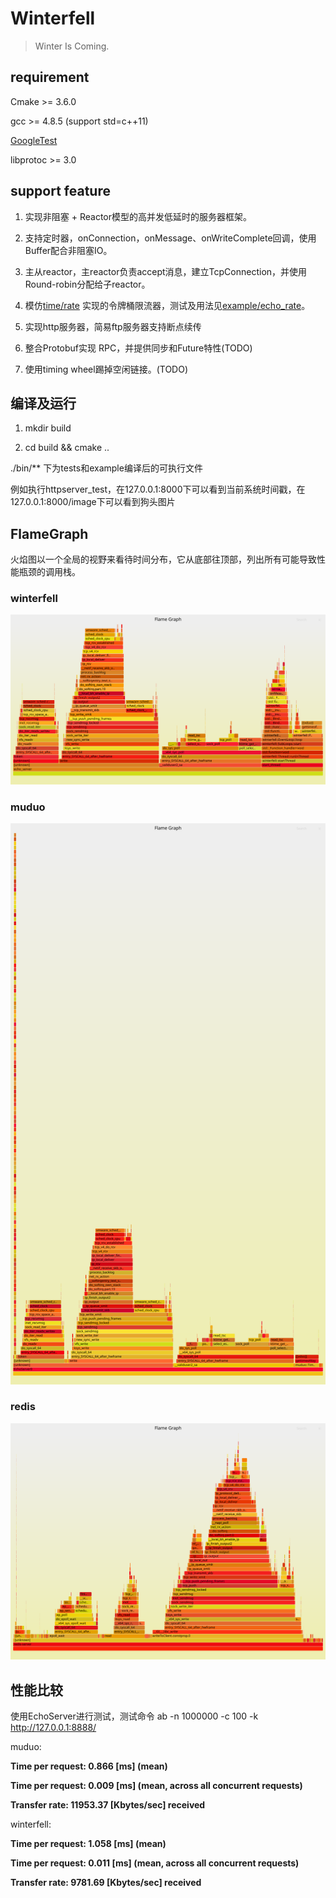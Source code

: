 <!--
 * @Author: Maoxiang Sun
 * @Date: 2023-01-06 21:21:55
 * @Description: README
-->

# Winterfell

> Winter Is Coming.


## requirement

Cmake >= 3.6.0

gcc >= 4.8.5 (support std=c++11)

[GoogleTest](https://github.com/google/googletest)

libprotoc >= 3.0

## support feature

1. 实现非阻塞 + Reactor模型的高并发低延时的服务器框架。

2. 支持定时器，onConnection，onMessage、onWriteComplete回调，使用Buffer配合非阻塞IO。

3. 主从reactor，主reactor负责accept消息，建立TcpConnection，并使用Round-robin分配给子reactor。

4. 模仿[time/rate](https://github.com/golang/time/blob/master/rate/rate.go) 实现的令牌桶限流器，测试及用法见[example/echo_rate](/example/echo_rate/)。

5. 实现http服务器，简易ftp服务器支持断点续传

6. 整合Protobuf实现 RPC，并提供同步和Future特性(TODO)

7. 使用timing wheel踢掉空闲链接。(TODO)


## 编译及运行

1. mkdir build

2. cd build && cmake ..

./bin/** 下为tests和example编译后的可执行文件

例如执行httpserver_test，在127.0.0.1:8000下可以看到当前系统时间戳，在127.0.0.1:8000/image下可以看到狗头图片

## FlameGraph

火焰图以一个全局的视野来看待时间分布，它从底部往顶部，列出所有可能导致性能瓶颈的调用栈。

### winterfell 

![perf-winterfell](./perf-winterfell.svg)

### muduo

![perf-muduo](./perf-muduo.svg)

### redis
![perf-redis](./perf-redis.svg)

## 性能比较

使用EchoServer进行测试，测试命令 ab -n 1000000 -c 100 -k http://127.0.0.1:8888/ 

muduo:

**Time per request:       0.866 [ms] (mean)** 

**Time per request:       0.009 [ms] (mean, across all concurrent requests)**

**Transfer rate:          11953.37 [Kbytes/sec] received**

winterfell:

**Time per request:       1.058 [ms] (mean)**

**Time per request:       0.011 [ms] (mean, across all concurrent requests)**

**Transfer rate:          9781.69 [Kbytes/sec] received**